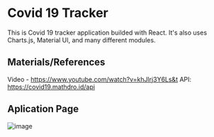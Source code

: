 # Covid 19 Tracker

This is Covid 19 tracker application builded with React. It's also uses Charts.js, Material UI, and many different modules.

## Materials/References
Video - https://www.youtube.com/watch?v=khJlrj3Y6Ls&t
API: https://covid19.mathdro.id/api

## Aplication Page
![image](https://user-images.githubusercontent.com/56211480/104249225-bf137000-5449-11eb-8c12-00af0864efb1.png)
